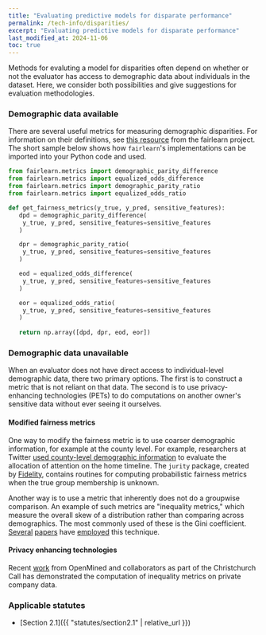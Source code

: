 ```yaml
---
title: "Evaluating predictive models for disparate performance"
permalink: /tech-info/disparities/
excerpt: "Evaluating predictive models for disparate performance"
last_modified_at: 2024-11-06
toc: true
---
```


Methods for evaluting a model for disparities often depend on whether or not the evaluator has access to demographic data
about individuals in the dataset. Here, we consider both possibilities and give suggestions for evaluation methodologies. 

### Demographic data available

There are several useful metrics for measuring demographic disparities. For information on their definitions, see [this resource](https://fairlearn.org/main/user_guide/assessment/common_fairness_metrics.html) from the fairlearn project. The short sample below shows how `fairlearn`'s implementations can be imported into your Python code and used.  

```python
from fairlearn.metrics import demographic_parity_difference
from fairlearn.metrics import equalized_odds_difference
from fairlearn.metrics import demographic_parity_ratio
from fairlearn.metrics import equalized_odds_ratio

def get_fairness_metrics(y_true, y_pred, sensitive_features):
   dpd = demographic_parity_difference(
    y_true, y_pred, sensitive_features=sensitive_features
   )

   dpr = demographic_parity_ratio(
    y_true, y_pred, sensitive_features=sensitive_features
   )

   eod = equalized_odds_difference(
    y_true, y_pred, sensitive_features=sensitive_features
   )

   eor = equalized_odds_ratio(
    y_true, y_pred, sensitive_features=sensitive_features
   )
   
   return np.array([dpd, dpr, eod, eor])
```

### Demographic data unavailable

When an evaluator does not have direct access to individual-level demographic data, there two primary options. The first is to construct a metric that is not reliant on that data. The second is to use privacy-enhancing technologies (PETs) to do computations on another owner's sensitive data without ever seeing it ourselves.

#### Modified fairness metrics

One way to modify the fairness metric is to use coarser demographic information, for example at the county level. For example, researchers at Twitter [used county-level demographic information](https://arxiv.org/abs/2211.08667) to evaluate the allocation of attention on the home timeline. The `jurity` package, created by [Fidelity](https://github.com/fidelity/jurity), contains routines for computing probabilistic fairness metrics when the true group membership is unknown. 

Another way is to use a metric that inherently does not do a groupwise comparison. An example of such metrics are "inequality metrics," which measure the overall skew of a distribution rather than comparing across demographics. The most commonly used of these is the Gini coefficient. [Several](https://dl.acm.org/doi/10.1145/3219819.3220046) [papers](https://arxiv.org/abs/2002.05819) have [employed](https://arxiv.org/abs/2202.01615) this technique. 

#### Privacy enhancing technologies

Recent [work](https://www.christchurchcall.org/safe-secure-private-research-finds-third-parties-can-audit-online-algorithms/) from OpenMined and collaborators as part of the Christchurch Call has demonstrated the computation of inequality metrics on private company data. 


### Applicable statutes

* [Section 2.1]({{ "statutes/section2.1" | relative_url }})